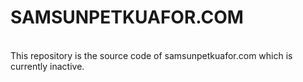 <h1>SAMSUNPETKUAFOR.COM</h1>
<br>
This repository is the source code of samsunpetkuafor.com which is currently inactive.
